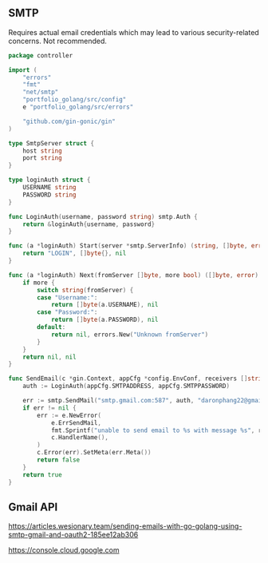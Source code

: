 ## SMTP

Requires actual email credentials which may lead to various security-related concerns. Not recommended.

```go
package controller

import (
	"errors"
	"fmt"
	"net/smtp"
	"portfolio_golang/src/config"
	e "portfolio_golang/src/errors"

	"github.com/gin-gonic/gin"
)

type SmtpServer struct {
	host string
	port string
}

type loginAuth struct {
	USERNAME string
	PASSWORD string
}

func LoginAuth(username, password string) smtp.Auth {
	return &loginAuth{username, password}
}

func (a *loginAuth) Start(server *smtp.ServerInfo) (string, []byte, error) {
	return "LOGIN", []byte{}, nil
}

func (a *loginAuth) Next(fromServer []byte, more bool) ([]byte, error) {
	if more {
		switch string(fromServer) {
		case "Username:":
			return []byte(a.USERNAME), nil
		case "Password:":
			return []byte(a.PASSWORD), nil
		default:
			return nil, errors.New("Unknown fromServer")
		}
	}
	return nil, nil
}

func SendEmail(c *gin.Context, appCfg *config.EnvConf, receivers []string, msg []byte) bool {
	auth := LoginAuth(appCfg.SMTPADDRESS, appCfg.SMTPPASSWORD)

	err := smtp.SendMail("smtp.gmail.com:587", auth, "daronphang22@gmail.com", receivers, msg)
	if err != nil {
		err := e.NewError(
			e.ErrSendMail,
			fmt.Sprintf("unable to send email to %s with message %s", receivers, msg),
			c.HandlerName(),
		)
		c.Error(err).SetMeta(err.Meta())
		return false
	}
	return true
}
```

## Gmail API

https://articles.wesionary.team/sending-emails-with-go-golang-using-smtp-gmail-and-oauth2-185ee12ab306

https://console.cloud.google.com

```go

```
